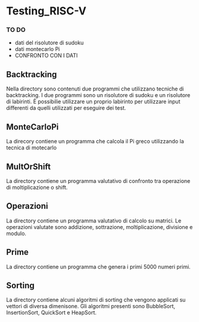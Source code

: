 # Testing_RISC-V


### TO DO
- dati del risolutore di sudoku
- dati montecarlo Pi
- CONFRONTO CON I DATI


## Backtracking
Nella directory sono contenuti due programmi che utilizzano tecniche di backtracking. I due programmi sono un risolutore di sudoku e un risolutore di labirinti. È possibilie utilizzare un proprio labirinto per utilizzare input differenti da quelli utilizzati per eseguire dei test.

## MonteCarloPi
La direcory contiene un programma che calcola il Pi greco utilizzando la tecnica di motecarlo

## MultOrShift
La directory contiene un programma valutativo di confronto tra operazione di moltiplicazione o shift.

## Operazioni
La directory contiene un programma valutativo di calcolo su matrici. Le operazioni valutate sono addizione, sottrazione, moltiplicazione, divisione e modulo.

## Prime
La directory contiene un programma che genera i primi 5000 numeri primi.

## Sorting
La directory contiene alcuni algoritmi di sorting che vengono applicati su vettori di diversa dimenisone.
Gli algoritmi presenti sono BubbleSort, InsertionSort, QuickSort e HeapSort.
